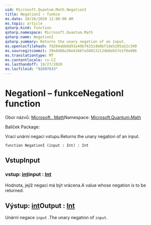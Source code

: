 ```yaml
---
uid: Microsoft.Quantum.Math.NegationI
title: NegationI – funkce
ms.date: 10/26/2020 12:00:00 AM
ms.topic: article
qsharp.kind: function
qsharp.namespace: Microsoft.Quantum.Math
qsharp.name: NegationI
qsharp.summary: Returns the unary negation of an input.
ms.openlocfilehash: fd204abb0d93a49b763314b0bf1de5295a52c390
ms.sourcegitcommit: 29e0d88a30e4166fa580132124b0eb57e1f0e986
ms.translationtype: MT
ms.contentlocale: cs-CZ
ms.lasthandoff: 10/27/2020
ms.locfileid: "92697633"
---
```

# <a name="negationi-function"></a><span data-ttu-id="f630f-102">NegationI – funkce</span><span class="sxs-lookup"><span data-stu-id="f630f-102">NegationI function</span></span>

<span data-ttu-id="f630f-103">Obor názvů: [Microsoft.. Math](xref:Microsoft.Quantum.Math)</span><span class="sxs-lookup"><span data-stu-id="f630f-103">Namespace: [Microsoft.Quantum.Math](xref:Microsoft.Quantum.Math)</span></span>

<span data-ttu-id="f630f-104">Balíček [](https://nuget.org/packages/)</span><span class="sxs-lookup"><span data-stu-id="f630f-104">Package: [](https://nuget.org/packages/)</span></span>


<span data-ttu-id="f630f-105">Vrací unární negaci vstupu.</span><span class="sxs-lookup"><span data-stu-id="f630f-105">Returns the unary negation of an input.</span></span>

```qsharp
function NegationI (input : Int) : Int
```


## <a name="input"></a><span data-ttu-id="f630f-106">Vstup</span><span class="sxs-lookup"><span data-stu-id="f630f-106">Input</span></span>

### <a name="input--int"></a><span data-ttu-id="f630f-107">vstup: [int](xref:microsoft.quantum.lang-ref.int)</span><span class="sxs-lookup"><span data-stu-id="f630f-107">input : [Int](xref:microsoft.quantum.lang-ref.int)</span></span>

<span data-ttu-id="f630f-108">Hodnota, jejíž negaci má být vrácena.</span><span class="sxs-lookup"><span data-stu-id="f630f-108">A value whose negation is to be returned.</span></span>



## <a name="output--int"></a><span data-ttu-id="f630f-109">Výstup: [int](xref:microsoft.quantum.lang-ref.int)</span><span class="sxs-lookup"><span data-stu-id="f630f-109">Output : [Int](xref:microsoft.quantum.lang-ref.int)</span></span>

<span data-ttu-id="f630f-110">Unární negace `input` .</span><span class="sxs-lookup"><span data-stu-id="f630f-110">The unary negation of `input`.</span></span>